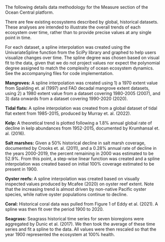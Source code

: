 The following details data methodology for the Measure section of the Ocean Central platform.

There are few existing ecosystems described by global, historical datasets. These analyses are intended to illustrate the overall trends of each ecosystem over time, rather than to provide precise values at any single point in time. 

For each dataset, a spline interpolation was created using the UnivariateSpline function from the SciPy library and graphed to help users visualize changes over time. The spline degree was chosen based on visual fit to the data, given that we do not project values nor expect the polynomial degree assigned to match the complexity of ocean ecosystem dynamics. See the accompanying files for code implementation.

**Mangroves:**
A spline interpolation was created using 1) a 1970 extent value from Spalding et. al (1997) and FAO decadal mangrove extent datasets, using 2) a 1980 extent value from a dataset covering 1980-2005 (2007), and 3) data onwards from a dataset covering 1990-2020 (2020). 

**Tidal flats:**
A spline interpolation was created from a global dataset of tidal flat extent from 1985-2015, produced by Murray et. al. (2022).

**Kelp:**
A theoretical trend is plotted following a 1.8% annual global rate of decline in kelp abundances from 1952-2015, documented by Krumhansal et. al. (2016).

**Salt marshes:**
Given a 50% historical decline in salt marsh coverage, documented by Crooks et. al. (2011), and a 0.28% annual rate of decline in the years 2000-2019, the percent remaining in 2000 was estimated to be 52.9%. From this point, a step-wise linear function was created and a spline interpolation was created based on initial 100% coverage estimated to be present in 1900.

**Oyster reefs:**
A spline interpolation was created based on visually inspected values produced by Mcafee (2020) on oyster reef extent. Note that the increasing trend is almost driven by non-native Pacific oyster species, while native oyster populations continue to decline.

**Coral:**
Historical coral data was pulled from Figure 1 of Eddy et al. (2021). A spline was then fit over the period 1900 to 2020.

**Seagrass:**
Seagrass historical time series for seven bioregions were aggregated by Dunic et al. (2017). We then took the average of these time series and fit a spline to the data. All values were then rescaled so that the year 1900 represented the ecosystem at 100% health.
